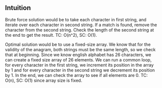 ## Intuition

Brute force solution would be to take each character in first string, and iterate over each character in second string. If a match is found, remove the character from the second string. Check the length of the second string at the end to get the result. TC: O(n^2), SC: O(1).

Optimal solution would be to use a fixed-size array. We know that for the validity of the anagram, both strings must be the same length, so we check that at beginning. Since we know english alphabet has 26 characters, we can create a fixed size array of 26 elements. We can run a common loop, for every character in the first string, we increment its position in the array by 1 and for every character in the second string we decrement its position by 1. In the end, we can check the array to see if all elements are 0. TC: O(n), SC: O(1) since array size is fixed.

